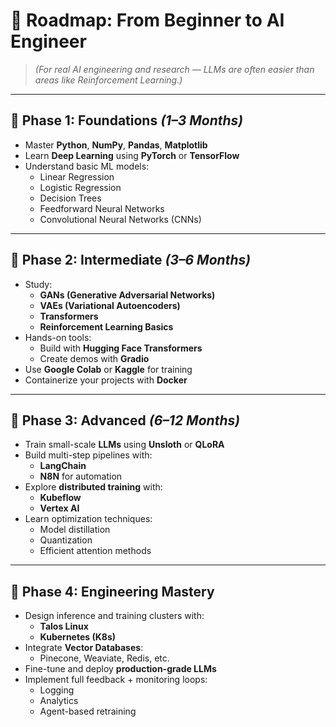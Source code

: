 # 🧭 Roadmap: From Beginner to AI Engineer

> *(For real AI engineering and research — LLMs are often easier than areas like Reinforcement Learning.)*

---

## 📘 Phase 1: Foundations *(1–3 Months)*

- Master **Python**, **NumPy**, **Pandas**, **Matplotlib**
- Learn **Deep Learning** using **PyTorch** or **TensorFlow**
- Understand basic ML models:
  - Linear Regression
  - Logistic Regression
  - Decision Trees
  - Feedforward Neural Networks
  - Convolutional Neural Networks (CNNs)

---

## 📗 Phase 2: Intermediate *(3–6 Months)*

- Study:
  - **GANs (Generative Adversarial Networks)**
  - **VAEs (Variational Autoencoders)**
  - **Transformers**
  - **Reinforcement Learning Basics**
- Hands-on tools:
  - Build with **Hugging Face Transformers**
  - Create demos with **Gradio**
- Use **Google Colab** or **Kaggle** for training
- Containerize your projects with **Docker**

---

## 📕 Phase 3: Advanced *(6–12 Months)*

- Train small-scale **LLMs** using **Unsloth** or **QLoRA**
- Build multi-step pipelines with:
  - **LangChain**
  - **N8N** for automation
- Explore **distributed training** with:
  - **Kubeflow**
  - **Vertex AI**
- Learn optimization techniques:
  - Model distillation
  - Quantization
  - Efficient attention methods

---

## 📙 Phase 4: Engineering Mastery

- Design inference and training clusters with:
  - **Talos Linux**
  - **Kubernetes (K8s)**
- Integrate **Vector Databases**:
  - Pinecone, Weaviate, Redis, etc.
- Fine-tune and deploy **production-grade LLMs**
- Implement full feedback + monitoring loops:
  - Logging
  - Analytics
  - Agent-based retraining
